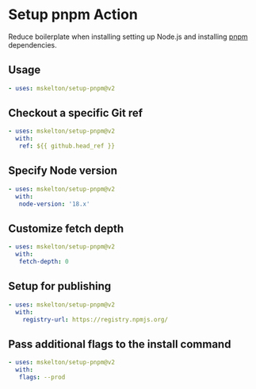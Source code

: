 # Setup pnpm Action

Reduce boilerplate when installing setting up Node.js and installing
[pnpm](https://pnpm.io) dependencies.

## Usage

```yaml
- uses: mskelton/setup-pnpm@v2
```

## Checkout a specific Git ref

```yaml
- uses: mskelton/setup-pnpm@v2
  with:
   ref: ${{ github.head_ref }}
```

## Specify Node version

```yaml
- uses: mskelton/setup-pnpm@v2
  with:
   node-version: '18.x'
```

## Customize fetch depth

```yaml
- uses: mskelton/setup-pnpm@v2
  with:
   fetch-depth: 0
```

## Setup for publishing

```yaml
- uses: mskelton/setup-pnpm@v2
  with:
    registry-url: https://registry.npmjs.org/
```

## Pass additional flags to the install command

```yaml
- uses: mskelton/setup-pnpm@v2
  with:
   flags: --prod
```
